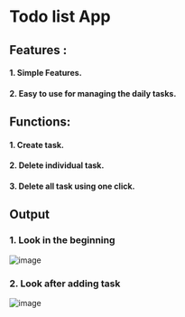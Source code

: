 # Todo list App 

## Features :
#### 1. Simple Features.
#### 2. Easy to use for managing the daily tasks.

## Functions:
#### 1. Create task.
#### 2. Delete individual task.
#### 3. Delete all task using one click.

## Output 
### 1. Look in the beginning
![image](https://github.com/akshayhallagade/todo_list_app/assets/60418604/c02ba96c-72ce-4e74-8e9d-76dc5a8a86a2)

### 2. Look after adding task
![image](https://github.com/akshayhallagade/todo_list_app/assets/60418604/2edb55f5-10b9-42db-971e-7abcde74b364)

